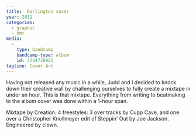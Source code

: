 ```yaml
---
title:  Darlington cover
year: 2011
categories:
  - graphic
  - bmr
media:
  -
    type: bandcamp
    bandcamp-type: album
    id: 3744730925
tagline: Cover Art
---
```

Having not released any music in a while, Judd and I decided to knock down their creative wall by challenging ourselves to fully create a mixtape in under an hour. This is that mixtape. Everything from writing to beatmaking to the album cover was done within a 1-hour span.

Mixtape by Creation. 4 freestyles: 3 over tracks by Cupp Cave, and one over a Christopher Knollmeyer edit of Steppin' Out by Joe Jackson. Engineered by clown.
